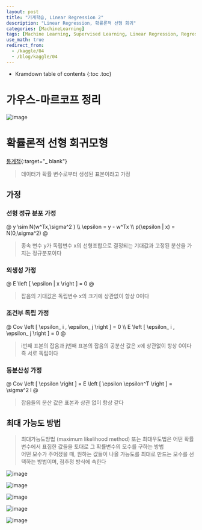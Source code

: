 ```yaml
---
layout: post
title: "기계학습, Linear Regression 2"
description: "Linear Regression, 확률론적 선형 회귀"
categories: [MachineLearning]
tags: [Machine Learning, Supervised Learning, Linear Regression, Regression, kaggle]
use_math: true
redirect_from:
  - /kaggle/04
  - /blog/kaggle/04
---
```


* Kramdown table of contents
{:toc .toc}      


# 가우스-마르코프 정리

![image](https://user-images.githubusercontent.com/32366711/127165472-d3be528c-9221-4f6c-8a21-1076c6be1661.png)



# 확률론적 선형 회귀모형

[통계적](https://velog.io/@jeromecheon/ML-4%ED%8E%B8-Linear-tasks-Regression%ED%9A%8C%EA%B7%80-1.%EC%B5%9C%EB%8C%80%EA%B0%80%EB%8A%A5%EB%8F%84-%EC%B5%9C%EC%86%8C%EC%A0%9C%EA%B3%B1%EB%B2%95){:target="_ blank"}

> 데이터가 확률 변수로부터 생성된 표본이라고 가정


## 가정

### 선형 정규 분포 가정

@
y \sim  N(w^Tx,\sigma^2 ) \\\ 
\epsilon = y - w^Tx \\\ 
p(\epsilon | x) = N(0,\sigma^2)
@

> 종속 변수 y가 독립변수 x의 선형조합으로 결정되는 기대값과 고정된 분산을 가지는 정규분포이다

### 외생성 가정

@
E \left [ \epsilon | x \right ] = 0
@




> 잡음의 기대값은 독립변수 x의 크기에 상관없이 항상 0이다


### 조건부 독립 가정

@
Cov \left [ \epsilon_ i ,  \epsilon_ j \right ] = 0 \\\ 
E \left [ \epsilon_ i ,  \epsilon_ j \right ] = 0
@

> i번째 표본의 잡음과 j번째 표본의 잡음의 공분산 값은 x에 상관없이 항상 0이다
> 즉 서로 독립이다

### 등분산성 가정

@
Cov \left [ \epsilon \right ] = E \left [ \epsilon \epsilon^T \right ] = \sigma^2 I
@

> 잡음들의 분산 값은 표본과 상관 없이 항상 같다


## 최대 가능도 방법

> 최대가능도방법 (maximum likelihood method) 또는 최대우도법은 어떤 확률변수에서 표집한 값들을 토대로 그 확률변수의 모수를 구하는 방법        
> 어떤 모수가 주어졌을 때, 원하는 값들이 나올 가능도를 최대로 만드는 모수를 선택하는 방법이며, 점추정 방식에 속한다         

![image](https://user-images.githubusercontent.com/32366711/126483109-399b8761-b06b-46c4-af2f-84047e62e1ba.png)

![image](https://user-images.githubusercontent.com/32366711/126483121-c7bd85de-786a-4d40-9901-4c185b34031b.png)

![image](https://user-images.githubusercontent.com/32366711/126483128-963ef02e-e6ec-4bbd-abce-e0e63a61f268.png)

![image](https://user-images.githubusercontent.com/32366711/126483151-2f810a59-ee91-432d-929f-bf999cbaf2d6.png)

![image](https://user-images.githubusercontent.com/32366711/126483163-ee963d92-fb87-4ca8-b76a-7615cfe33620.png)

